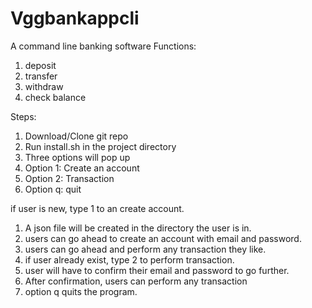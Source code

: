 # Vggbankappcli
A command line banking software
Functions:

1. deposit
2. transfer
3. withdraw
4. check balance

Steps:
1. Download/Clone git repo
2. Run install.sh in the project directory
2. Three options will pop up
3. Option 1: Create an account
4. Option 2: Transaction
5. Option q: quit

if user is new, type 1 to an create account.
1. A json file will be created in the directory the user is in.
2. users can go ahead to create an account with email and password.
3. users can go ahead and perform any transaction they like.
4. if user already exist, type 2 to perform transaction.
5. user will have to confirm their email and password to go further.
6. After confirmation, users can perform any transaction
7. option q quits the program.
